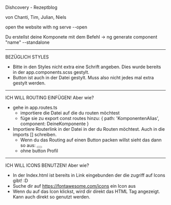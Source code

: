 Dishcovery - Rezeptblog

von Chanti, Tim, Julian, Niels 


open the website with ng serve --open

Du erstellst deine Komponete mit dem Befehl -> ng generate component "name" --standalone

_________________________________________________
BEZÜGLICH STYLES

- Bitte in den Styles nicht extra eine Schrift angeben. Dies wurde bereits in der app.components.scss gestylt.
- Button ist auch in der Datei gestylt. Muss also nicht jedes mal extra gestylt werden. 
_________________________________________________
ICH WILL ROUTING EINFÜGEN! Aber wie?
- gehe in app.routes.ts
    - importiere die Datei auf die du routen möchtest
    - füge sie zu export const routes hinzu:
        { path: 'KomponentenAlias', component: DeineKomponente } 
- Importiere Routerlink in der Datei in der du Routen möchtest. Auch in die imports [] schreiben. 
    - Wenn du das Routing auf einen Button packen willst sieht das dann so aus:
       <button type="button" routerLink="/KomponentenAlias"></button>
    - ohne button
        <a routerLink="/profile" routerLinkActive="active">Profil</a>

__________________________________________________
ICH WILL ICONS BENUTZEN! Aber wie?
- In der Index.html ist bereits in Link eingebunden der die zugriff auf Icons gibt! :D
- Suche dir auf https://fontawesome.com/icons ein Icon aus
- Wenn du auf das Icon klickst, wird dir direkt das HTML Tag angezeigt. Kann auch direkt so genutzt werden. 




   
